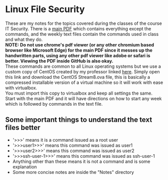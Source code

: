 # Linux File Security

These are my notes for the topics covered during the classes of the course IT Security. There is a [main PDF](https://github.com/Purefekt/Linux-File-Security/blob/main/main_PDF.pdf) which contains everything except the commands, and the weekly text files contain the commands used in class and what they do.  
**NOTE: Do not use chrome's pdf viewer (or any other chromium based browser like Microsoft Edge) for the main PDF since it messes up the handwritten parts, using any other pdf viewer like adobe or safari is better. Viewing the PDF inside GitHub is also okay.**  
These commands are common to all Linux operating systems but we use a custom copy of CentOS created by my professor linked [here](https://drive.google.com/file/d/13KQ0yzS99wd4oZcjUcdPVwn0VXd1pydB/view?usp=sharing). Simply open this link and download the CentOS Stream8.ova file, this is basically a compressed installable version of a virtual machine so it will work with ease with virtualbox.  
You must import this copy to virtualbox and keep all settings the same.  
Start with the main PDF and it will have directions on how to start any week which is followed by commands in the text file. 

## Some important things to understand the text files better
- '>>>' means it is a command issued as a root user
- '>>>user1>>>' means this command was issued as user1
- '>>>user2>>>' means this command was issued as user2
- '>>>ssh-user-1>>>' means this command was issued as ssh-user-1
- Anything other than these means it is not a command and is some explanation
- Some more concise notes are inside the "Notes" directory
